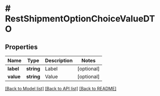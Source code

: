 # # RestShipmentOptionChoiceValueDTO

## Properties

Name | Type | Description | Notes
------------ | ------------- | ------------- | -------------
**label** | **string** | Label | [optional]
**value** | **string** | Value | [optional]

[[Back to Model list]](../../README.md#models) [[Back to API list]](../../README.md#endpoints) [[Back to README]](../../README.md)
